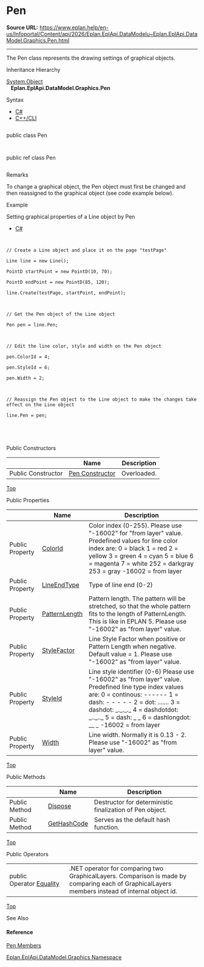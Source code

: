 # Pen

**Source URL:** https://www.eplan.help/en-us/Infoportal/Content/api/2026/Eplan.EplApi.DataModelu~Eplan.EplApi.DataModel.Graphics.Pen.html

---

The Pen class represents the drawing settings of graphical objects.

Inheritance Hierarchy

[System.Object](#)  
   **Eplan.EplApi.DataModel.Graphics.Pen**

Syntax

- [C#](#i-syntax-CS)
- [C++/CLI](#i-syntax-CPP2005)

```
```
public class Pen
```
```

```
```
public ref class Pen
```
```

Remarks

To change a graphical object, the Pen object must first be changed and then reassigned to the graphical object (see code example below).

Example

Setting graphical properties of a Line object by Pen

- [C#](#i-tab-content-5775f3af-4954-4db4-9d5f-7ba2ec098db2)

```

// Create a Line object and place it on the page "testPage"
Line line = new Line();
PointD startPoint = new PointD(10, 70);
PointD endPoint = new PointD(85, 120);
line.Create(testPage, startPoint, endPoint);

// Get the Pen object of the Line object
Pen pen = line.Pen;

// Edit the line color, style and width on the Pen object
pen.ColorId = 4;
pen.StyleId = 6;
pen.Width = 2;

// Reassign the Pen object to the Line object to make the changes take effect on the Line object
line.Pen = pen;


```

Public Constructors

|  | Name | Description |
| --- | --- | --- |
| Public Constructor | [Pen Constructor](Eplan.EplApi.DataModelu~Eplan.EplApi.DataModel.Graphics.Pen~_ctor.html) | Overloaded. |

[Top](#top)



Public Properties

|  | Name | Description |
| --- | --- | --- |
| Public Property | [ColorId](Eplan.EplApi.DataModelu~Eplan.EplApi.DataModel.Graphics.Pen~ColorId.html) | Color index (0-255). Please use "-16002" for "from layer" value. Predefined values for line color index are:  0 = black  1 = red  2 = yellow  3 = green  4 = cyan  5 = blue  6 = magenta  7 = white  252 = darkgray  253 = gray  -16002 = from layer |
| Public Property | [LineEndType](Eplan.EplApi.DataModelu~Eplan.EplApi.DataModel.Graphics.Pen~LineEndType.html) | Type of line end (0-2) |
| Public Property | [PatternLength](Eplan.EplApi.DataModelu~Eplan.EplApi.DataModel.Graphics.Pen~PatternLength.html) | Pattern length. The pattern will be stretched, so that the whole pattern fits to the length of PatternLength. This is like in EPLAN 5. Please use "-16002" as "from layer" value. |
| Public Property | [StyleFactor](Eplan.EplApi.DataModelu~Eplan.EplApi.DataModel.Graphics.Pen~StyleFactor.html) | Line Style Factor when positive or Pattern Length when negative. Default value = 1. Please use "-16002" as "from layer" value. |
| Public Property | [StyleId](Eplan.EplApi.DataModelu~Eplan.EplApi.DataModel.Graphics.Pen~StyleId.html) | Line style identifier (0-6) Please use "-16002" as "from layer" value. Predefined line type index values are:  0 = continous: ------  1 = dash: - - - - -  2 = dot: .......  3 = dashdot: \_.\_.\_.\_  4 = dashdotdot: \_..\_..\_  5 = dash: \_ \_  6 = dashlongdot: \_\_ \_  -16002 = from layer |
| Public Property | [Width](Eplan.EplApi.DataModelu~Eplan.EplApi.DataModel.Graphics.Pen~Width.html) | Line width. Normally it is 0.13 - 2. Please use "-16002" as "from layer" value. |

[Top](#top)

Public Methods

|  | Name | Description |
| --- | --- | --- |
| Public Method | [Dispose](Eplan.EplApi.DataModelu~Eplan.EplApi.DataModel.Graphics.Pen~Dispose().html) | Destructor for deterministic finalization of Pen object. |
| Public Method | [GetHashCode](Eplan.EplApi.DataModelu~Eplan.EplApi.DataModel.Graphics.Pen~GetHashCode.html) | Serves as the default hash function. |

[Top](#top)



Public Operators

|  |  |
| --- | --- |
| public Operator [Equality](Eplan.EplApi.DataModelu~Eplan.EplApi.DataModel.Graphics.Pen~op_Equality.html) | .NET operator for comparing two GraphicalLayers. Comparison is made by comparing each of GraphicalLayers members instead of internal object id. |

[Top](#top)

See Also

#### Reference

[Pen Members](Eplan.EplApi.DataModelu~Eplan.EplApi.DataModel.Graphics.Pen_members.html)
  
[Eplan.EplApi.DataModel.Graphics Namespace](Eplan.EplApi.DataModelu~Eplan.EplApi.DataModel.Graphics_namespace.html)